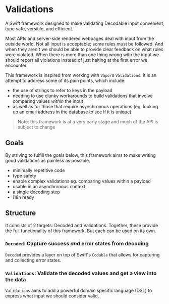 # Validations

A Swift framework designed to make validating Decodable input convenient, type safe, versitile, and efficient.

Most APIs and server-side rendered webpages deal with input from the outside world. Not all input is acceptable; some rules must be followed. And when they aren't we should be able to provide clear feedback on what rules were violated. When there is more than one thing wrong with the input we should report all violations instead of just halting at the first error we encounter.

This framework is inspired from working with `Vapor`s  `Validations`. It is an attempt to address some of its pain points, which include:

- the use of strings to refer to keys in the payload
- needing to use clunky workarounds to build validations that involve comparing values _within_ the input
- as well as for those that require asynchronous operations (eg. looking up an email address in the database to see if it is unique)

> Note: this framework is at a very early stage and much of the API is subject to change

## Goals

By striving to fulfill the goals below, this framework aims to make writing good validations as painless as possible.

- minimally repetitive code
- type safety
- enable complex validations eg. comparing values within a payload
- usable in an asynchronous context.
- a single decoding step
- i18n ready

## Structure

It consists of 2 targets: Decoded and Validations. Together, these provide the full functionality of this framework. But each can be used on its own. 

### `Decoded`: Capture success _and_ error states from decoding

`Decoded` provides a layer on top of Swift's `Codable` that allows for capturing and collecting error states.

### `Validations`: Validate the decoded values and get a view into the data 

`Validations` aims to add a powerful domain specific language (DSL) to express what input we should consider valid.
